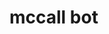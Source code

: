 <!--
title: Mccall bot
description: 'The bot behaves as Mr. Mccall behaves.
layout: Doc
framework: v1
platform: AWS
language: Go
authorLink: 'https://github.com/krymtkts'
authorName: 'Takatoshi Kuriyama'
authorAvatar: 'https://avatars1.githubusercontent.com/u/13184040?s=400&v=4'
-->

# mccall bot
